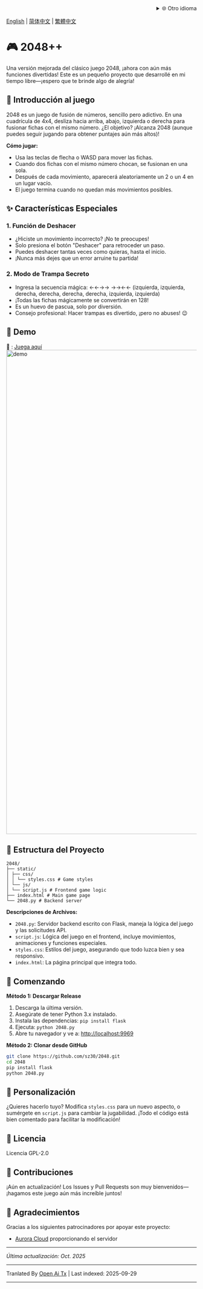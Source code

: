 <div align="right">
  <details>
    <summary >🌐 Otro idioma</summary>
    <div>
      <div align="center">
        <a href="https://openaitx.github.io/view.html?user=sz30&project=2048-magic&lang=ja">日本語</a>
        | <a href="https://openaitx.github.io/view.html?user=sz30&project=2048-magic&lang=ko">한국어</a>
        | <a href="https://openaitx.github.io/view.html?user=sz30&project=2048-magic&lang=hi">हिन्दी</a>
        | <a href="https://openaitx.github.io/view.html?user=sz30&project=2048-magic&lang=th">ไทย</a>
        | <a href="https://openaitx.github.io/view.html?user=sz30&project=2048-magic&lang=fr">Français</a>
        | <a href="https://openaitx.github.io/view.html?user=sz30&project=2048-magic&lang=de">Deutsch</a>
        | <a href="https://openaitx.github.io/view.html?user=sz30&project=2048-magic&lang=es">Español</a>
        | <a href="https://openaitx.github.io/view.html?user=sz30&project=2048-magic&lang=it">Itapano</a>
        | <a href="https://openaitx.github.io/view.html?user=sz30&project=2048-magic&lang=ru">Русский</a>
        | <a href="https://openaitx.github.io/view.html?user=sz30&project=2048-magic&lang=pt">Português</a>
        | <a href="https://openaitx.github.io/view.html?user=sz30&project=2048-magic&lang=nl">Nederlands</a>
        | <a href="https://openaitx.github.io/view.html?user=sz30&project=2048-magic&lang=pl">Polski</a>
        | <a href="https://openaitx.github.io/view.html?user=sz30&project=2048-magic&lang=ar">العربية</a>
        | <a href="https://openaitx.github.io/view.html?user=sz30&project=2048-magic&lang=fa">فارسی</a>
        | <a href="https://openaitx.github.io/view.html?user=sz30&project=2048-magic&lang=tr">Türkçe</a>
        | <a href="https://openaitx.github.io/view.html?user=sz30&project=2048-magic&lang=vi">Tiếng Việt</a>
        | <a href="https://openaitx.github.io/view.html?user=sz30&project=2048-magic&lang=id">Bahasa Indonesia</a>
      </div>
    </div>
  </details>
</div>


[English](https://raw.githubusercontent.com/sz30/2048--/main/README.md) | [简体中文](https://raw.githubusercontent.com/sz30/2048--/main/README.zh-CN.md) | [繁體中文](https://raw.githubusercontent.com/sz30/2048--/main/README.zh-TW.md)

# 🎮 2048++

Una versión mejorada del clásico juego 2048, ¡ahora con aún más funciones divertidas! Este es un pequeño proyecto que desarrollé en mi tiempo libre—¡espero que te brinde algo de alegría!

## 🎯 Introducción al juego

2048 es un juego de fusión de números, sencillo pero adictivo. En una cuadrícula de 4x4, desliza hacia arriba, abajo, izquierda o derecha para fusionar fichas con el mismo número. ¿El objetivo? ¡Alcanza 2048 (aunque puedes seguir jugando para obtener puntajes aún más altos)!

**Cómo jugar:**
- Usa las teclas de flecha o WASD para mover las fichas.
- Cuando dos fichas con el mismo número chocan, se fusionan en una sola.
- Después de cada movimiento, aparecerá aleatoriamente un 2 o un 4 en un lugar vacío.
- El juego termina cuando no quedan más movimientos posibles.

## ✨ Características Especiales

### 1. Función de Deshacer
- ¿Hiciste un movimiento incorrecto? ¡No te preocupes!
- Solo presiona el botón "Deshacer" para retroceder un paso.
- Puedes deshacer tantas veces como quieras, hasta el inicio.
- ¡Nunca más dejes que un error arruine tu partida!

### 2. Modo de Trampa Secreto
- Ingresa la secuencia mágica: ←←→→ →→←← (izquierda, izquierda, derecha, derecha, derecha, derecha, izquierda, izquierda)
- ¡Todas las fichas mágicamente se convertirán en 128!
- Es un huevo de pascua, solo por diversión.
- Consejo profesional: Hacer trampas es divertido, ¡pero no abuses! 😉

## 🎯 Demo

🎯 : [Juega aquí](http://2048.765431.xyz/)
<img width="1279" alt="demo" src="https://github.com/user-attachments/assets/0df2c956-b6d9-4371-a916-f6ac3ae642be" />



## 📁 Estructura del Proyecto
```
2048/
├── static/
│ ├── css/
│ │ └── styles.css # Game styles
│ └── js/
│ └── script.js # Frontend game logic
├── index.html # Main game page
└── 2048.py # Backend server
```
**Descripciones de Archivos:**
- `2048.py`: Servidor backend escrito con Flask, maneja la lógica del juego y las solicitudes API.
- `script.js`: Lógica del juego en el frontend, incluye movimientos, animaciones y funciones especiales.
- `styles.css`: Estilos del juego, asegurando que todo luzca bien y sea responsivo.
- `index.html`: La página principal que integra todo.

## 🚀 Comenzando

**Método 1: Descargar Release**
1. Descarga la última versión.
2. Asegúrate de tener Python 3.x instalado.
3. Instala las dependencias: `pip install flask`
4. Ejecuta: `python 2048.py`
5. Abre tu navegador y ve a: [http://localhost:9969](http://localhost:9969)

**Método 2: Clonar desde GitHub**
```bash
git clone https://github.com/sz30/2048.git
cd 2048
pip install flask
python 2048.py
```

## 🎨 Personalización

¿Quieres hacerlo tuyo? Modifica `styles.css` para un nuevo aspecto, o sumérgete en `script.js` para cambiar la jugabilidad. ¡Todo el código está bien comentado para facilitar la modificación!

## 📝 Licencia

Licencia GPL-2.0

## 🤝 Contribuciones

¡Aún en actualización! Los Issues y Pull Requests son muy bienvenidos—¡hagamos este juego aún más increíble juntos!


## 🙏 Agradecimientos

Gracias a los siguientes patrocinadores por apoyar este proyecto:
- [Aurora Cloud](https://www.free-vps.net/) proporcionando el servidor

---
_Última actualización: Oct. 2025_


---

Tranlated By [Open Ai Tx](https://github.com/OpenAiTx/OpenAiTx) | Last indexed: 2025-09-29

---